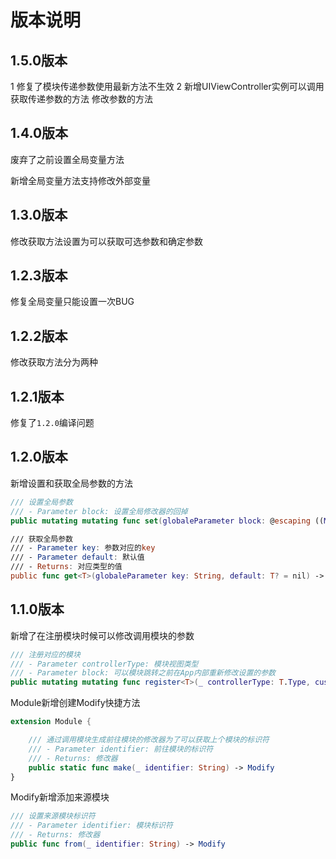 # 版本说明

## 1.5.0版本

1 修复了模块传递参数使用最新方法不生效
2 新增UIViewController实例可以调用获取传递参数的方法 修改参数的方法

## 1.4.0版本

废弃了之前设置全局变量方法

新增全局变量方法支持修改外部变量

## 1.3.0版本

修改获取方法设置为可以获取可选参数和确定参数

## 1.2.3版本

修复全局变量只能设置一次BUG

## 1.2.2版本

修改获取方法分为两种

## 1.2.1版本

修复了`1.2.0`编译问题

## 1.2.0版本

新增设置和获取全局参数的方法

```swift
/// 设置全局参数
/// - Parameter block: 设置全局修改器的回掉
public mutating mutating func set(globaleParameter block: @escaping ((Modify) -> Modify))

/// 获取全局参数
/// - Parameter key: 参数对应的key
/// - Parameter default: 默认值
/// - Returns: 对应类型的值
public func get<T>(globaleParameter key: String, default: T? = nil) -> T?
```



## 1.1.0版本

新增了在注册模块时候可以修改调用模块的参数

```swift
/// 注册对应的模块
/// - Parameter controllerType: 模块视图类型
/// - Parameter block: 可以模块跳转之前在App内部重新修改设置的参数
public mutating mutating func register<T>(_ controllerType: T.Type, customModify block: ((Modify) -> Modify)? = nil) where T : ControllerCenter.Module
```

Module新增创建Modify快捷方法

```swift
extension Module {

    /// 通过调用模块生成前往模块的修改器为了可以获取上个模块的标识符
    /// - Parameter identifier: 前往模块的标识符
    /// - Returns: 修改器
    public static func make(_ identifier: String) -> Modify
}
```

Modify新增添加来源模块

```swift
/// 设置来源模块标识符
/// - Parameter identifier: 模块标识符
/// - Returns: 修改器
public func from(_ identifier: String) -> Modify
```

